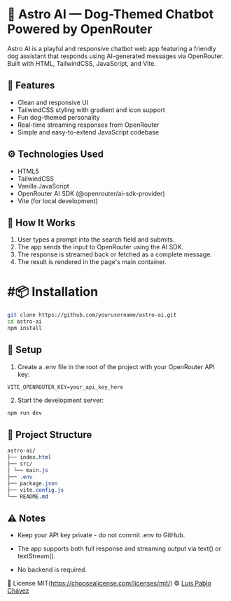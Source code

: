 # 🐾 Astro AI — Dog-Themed Chatbot Powered by OpenRouter
Astro AI is a playful and responsive chatbot web app featuring a friendly dog assistant that responds using AI-generated messages via OpenRouter. Built with HTML, TailwindCSS, JavaScript, and Vite.

## 🚀 Features
- Clean and responsive UI
- TailwindCSS styling with gradient and icon support
- Fun dog-themed personality
- Real-time streaming responses from OpenRouter
- Simple and easy-to-extend JavaScript codebase

## ⚙️ Technologies Used
- HTML5
- TailwindCSS
- Vanilla JavaScript
- OpenRouter AI SDK (@openrouter/ai-sdk-provider)
- Vite (for local development)

## 🧠 How It Works
1. User types a prompt into the search field and submits.
2. The app sends the input to OpenRouter using the AI SDK.
3. The response is streamed back or fetched as a complete message.
4. The result is rendered in the page's main container.

# #📦 Installation
```bash
git clone https://github.com/yourusername/astro-ai.git
cd astro-ai
npm install
```

## 🔑 Setup
1. Create a .env file in the root of the project with your OpenRouter API key:

```env
VITE_OPENROUTER_KEY=your_api_key_here
```

2. Start the development server:

```bash
npm run dev
```

## 📁 Project Structure
```css
astro-ai/
├── index.html
├── src/
│ └── main.js
├── .env
├── package.json
├── vite.config.js
└── README.md
```
## ⚠️ Notes
- Keep your API key private - do not commit .env to GitHub.

- The app supports both full response and streaming output via text() or textStream().

- No backend is required.

📜 License
MIT(https://choosealicense.com/licenses/mit/) © [Luis Pablo Chávez](https://www.linkedin.com/in/luis-pablo-chavez/)
